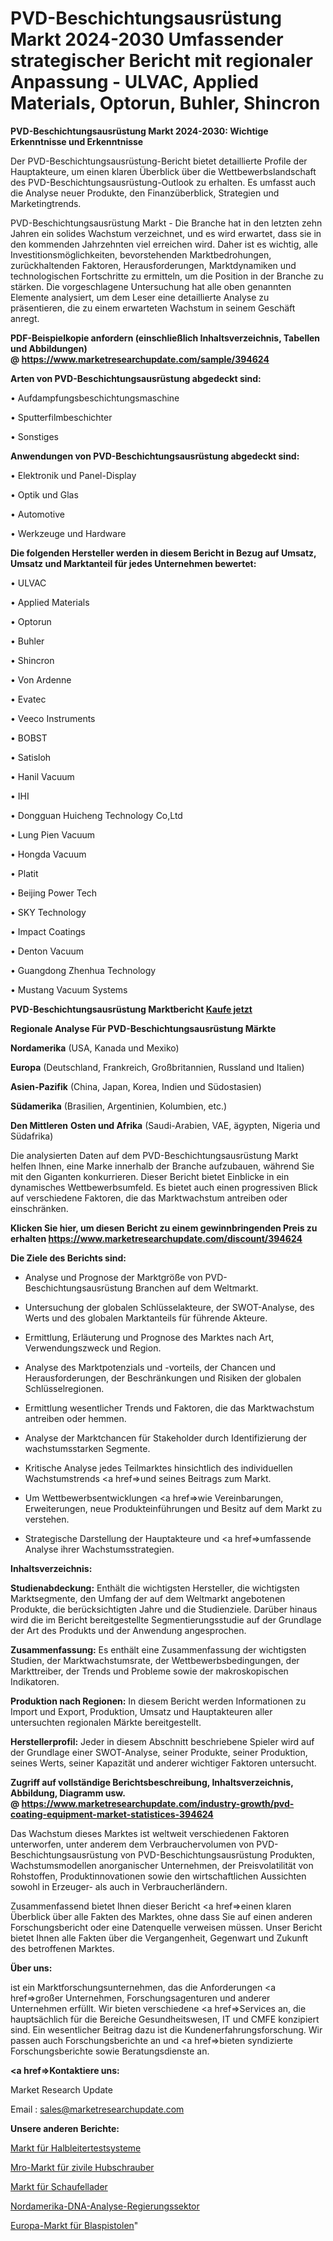 # PVD-Beschichtungsausrüstung Markt 2024-2030 Umfassender strategischer Bericht mit regionaler Anpassung - ULVAC, Applied Materials, Optorun, Buhler, Shincron

<strong>PVD-Beschichtungsausrüstung Markt 2024-2030: Wichtige Erkenntnisse und Erkenntnisse</strong>

Der PVD-Beschichtungsausrüstung-Bericht bietet detaillierte Profile der Hauptakteure, um einen klaren Überblick über die Wettbewerbslandschaft des PVD-Beschichtungsausrüstung-Outlook zu erhalten. Es umfasst auch die Analyse neuer Produkte, den Finanzüberblick, Strategien und Marketingtrends.

PVD-Beschichtungsausrüstung Markt - Die Branche hat in den letzten zehn Jahren ein solides Wachstum verzeichnet, und es wird erwartet, dass sie in den kommenden Jahrzehnten viel erreichen wird. Daher ist es wichtig, alle Investitionsmöglichkeiten, bevorstehenden Marktbedrohungen, zurückhaltenden Faktoren, Herausforderungen, Marktdynamiken und technologischen Fortschritte zu ermitteln, um die Position in der Branche zu stärken. Die vorgeschlagene Untersuchung hat alle oben genannten Elemente analysiert, um dem Leser eine detaillierte Analyse zu präsentieren, die zu einem erwarteten Wachstum in seinem Geschäft anregt.

<strong><b>PDF-Beispielkopie anfordern (einschließlich Inhaltsverzeichnis, Tabellen und Abbildungen) @ </b></strong><strong><a href=https://www.marketresearchupdate.com/sample/394624><strong>https://www.marketresearchupdate.com/sample/394624</u></a></strong></strong>

<strong>Arten von PVD-Beschichtungsausrüstung abgedeckt sind:</strong>

• Aufdampfungsbeschichtungsmaschine

• Sputterfilmbeschichter

• Sonstiges

<strong>Anwendungen von PVD-Beschichtungsausrüstung abgedeckt sind:</strong>

• Elektronik und Panel-Display

• Optik und Glas

• Automotive

• Werkzeuge und Hardware

<strong>Die folgenden Hersteller werden in diesem Bericht in Bezug auf Umsatz, Umsatz und Marktanteil für jedes Unternehmen bewertet:</strong>

• ULVAC

• Applied Materials

• Optorun

• Buhler

• Shincron

• Von Ardenne

• Evatec

• Veeco Instruments

• BOBST

• Satisloh

• Hanil Vacuum

• IHI

• Dongguan Huicheng Technology Co,Ltd

• Lung Pien Vacuum

• Hongda Vacuum

• Platit

• Beijing Power Tech

• SKY Technology

• Impact Coatings

• Denton Vacuum

• Guangdong Zhenhua Technology

• Mustang Vacuum Systems

<strong>PVD-Beschichtungsausrüstung Marktbericht <a href=https://www.marketresearchupdate.com/buynow/394624>Kaufe jetzt</a></strong>

<strong>Regionale Analyse Für PVD-Beschichtungsausrüstung Märkte</strong>

<strong>Nordamerika</strong> (USA, Kanada und Mexiko)

<strong>Europa</strong> (Deutschland, Frankreich, Großbritannien, Russland und Italien)

<strong>Asien-Pazifik</strong> (China, Japan, Korea, Indien und Südostasien)

<strong>Südamerika</strong> (Brasilien, Argentinien, Kolumbien, etc.)

<strong>Den Mittleren</strong> <strong>Osten und Afrika</strong> (Saudi-Arabien, VAE, ägypten, Nigeria und Südafrika)

Die analysierten Daten auf dem PVD-Beschichtungsausrüstung Markt helfen Ihnen, eine Marke innerhalb der Branche aufzubauen, während Sie mit den Giganten konkurrieren. Dieser Bericht bietet Einblicke in ein dynamisches Wettbewerbsumfeld. Es bietet auch einen progressiven Blick auf verschiedene Faktoren, die das Marktwachstum antreiben oder einschränken.

<strong>Klicken Sie hier, um diesen Bericht zu einem gewinnbringenden Preis zu erhalten
</strong><strong><a href=https://www.marketresearchupdate.com/discount/394624>https://www.marketresearchupdate.com/discount/394624</b></u></strong></a>

<strong>Die Ziele des Berichts sind:</strong>

- Analyse und Prognose der Marktgröße von PVD-Beschichtungsausrüstung Branchen auf dem Weltmarkt.

- Untersuchung der globalen Schlüsselakteure, der SWOT-Analyse, des Werts und des globalen Marktanteils für führende Akteure.

- Ermittlung, Erläuterung und Prognose des Marktes nach Art, Verwendungszweck und Region.

- Analyse des Marktpotenzials und -vorteils, der Chancen und Herausforderungen, der Beschränkungen und Risiken der globalen Schlüsselregionen.

- Ermittlung wesentlicher Trends und Faktoren, die das Marktwachstum antreiben oder hemmen.

- Analyse der Marktchancen für Stakeholder durch Identifizierung der wachstumsstarken Segmente.

- Kritische Analyse jedes Teilmarktes hinsichtlich des individuellen Wachstumstrends <a href=>und</a> seines Beitrags zum Markt.

- Um Wettbewerbsentwicklungen <a href=>wie</a> Vereinbarungen, Erweiterungen, neue Produkteinführungen und Besitz auf dem Markt zu verstehen.

- Strategische Darstellung der Hauptakteure und <a href=>umfas</a>sende Analyse ihrer Wachstumsstrategien.

<strong>Inhaltsverzeichnis:</strong>

<strong>Studienabdeckung:</strong> Enthält die wichtigsten Hersteller, die wichtigsten Marktsegmente, den Umfang der auf dem Weltmarkt angebotenen Produkte, die berücksichtigten Jahre und die Studienziele. Darüber hinaus wird die im Bericht bereitgestellte Segmentierungsstudie auf der Grundlage der Art des Produkts und der Anwendung angesprochen.

<strong>Zusammenfassung:</strong> Es enthält eine Zusammenfassung der wichtigsten Studien, der Marktwachstumsrate, der Wettbewerbsbedingungen, der Markttreiber, der Trends und Probleme sowie der makroskopischen Indikatoren.

<strong>Produktion nach Regionen:</strong> In diesem Bericht werden Informationen zu Import und Export, Produktion, Umsatz und Hauptakteuren aller untersuchten regionalen Märkte bereitgestellt.

<strong>Herstellerprofil:</strong> Jeder in diesem Abschnitt beschriebene Spieler wird auf der Grundlage einer SWOT-Analyse, seiner Produkte, seiner Produktion, seines Werts, seiner Kapazität und anderer wichtiger Faktoren untersucht.

<strong><b>Zugriff auf vollständige Berichtsbeschreibung, Inhaltsverzeichnis, Abbildung, Diagramm usw. @ </b></strong><strong><a href=https://www.marketresearchupdate.com/industry-growth/pvd-coating-equipment-market-statistices-394624>https://www.marketresearchupdate.com/industry-growth/pvd-coating-equipment-market-statistices-394624</a></strong>

Das Wachstum dieses Marktes ist weltweit verschiedenen Faktoren unterworfen, unter anderem dem Verbrauchervolumen von PVD-Beschichtungsausrüstung von PVD-Beschichtungsausrüstung Produkten, Wachstumsmodellen anorganischer Unternehmen, der Preisvolatilität von Rohstoffen, Produktinnovationen sowie den wirtschaftlichen Aussichten sowohl in Erzeuger- als auch in Verbraucherländern.

Zusammenfassend bietet Ihnen dieser Bericht <a href=>einen</a> klaren Überblick über alle Fakten des Marktes, ohne dass Sie auf einen anderen Forschungsbericht oder eine Datenquelle verweisen müssen. Unser Bericht bietet Ihnen alle Fakten über die Vergangenheit, Gegenwart und Zukunft des betroffenen Marktes.

<strong>Über uns:</strong>

 ist ein Marktforschungsunternehmen, das die Anforderungen <a href=>großer</a> Unternehmen, Forschungsagenturen und anderer Unternehmen erfüllt. Wir bieten verschiedene <a href=>Services</a> an, die hauptsächlich für die Bereiche Gesundheitswesen, IT und CMFE konzipiert sind. Ein wesentlicher Beitrag dazu ist die Kundenerfahrungsforschung. Wir passen auch Forschungsberichte an und <a href=>bieten</a> syndizierte Forschungsberichte sowie Beratungsdienste an.

<strong><a href=>Kontaktiere uns:</a></strong>

Market Research Update

Email : sales@marketresearchupdate.com

<strong>Unsere anderen Berichte:</strong>

<a href=https://www.linkedin.com/pulse/semiconductor-test-systems-market-has-huge>Markt für Halbleitertestsysteme</a>

<a href=https://www.linkedin.com/pulse/civil-helicopter-mro-market-trends-2023-key-takeaways>Mro-Markt für zivile Hubschrauber</a>

<a href=https://www.linkedin.com/pulse/bucket-loader-market-2023-analysis-growth-drivers-vendors>Markt für Schaufellader</a>

<a href=https://www.linkedin.com/pulse/north-america-dna-analysis-government-sector>Nordamerika-DNA-Analyse-Regierungssektor</a>

<a href=https://www.linkedin.com/pulse/europe-blow-guns-market-2023-new-study-report-2030->Europa-Markt für Blaspistolen</a>"
